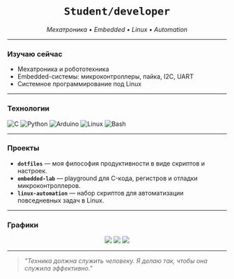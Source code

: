 <h1 align="center"><code>Student/developer</code></h1>
<p align="center"><i>Мехатроника • Embedded • Linux • Automation</i></p>

---


### Изучаю сейчас

- Мехатроника и робототехника
- Embedded-системы: микроконтроллеры, пайка, I2C, UART
- Системное программирование под Linux

---

### Технологии

![C](https://img.shields.io/badge/C-283593?style=for-the-badge&logo=c&logoColor=white)
![Python](https://img.shields.io/badge/Python-1565C0?style=for-the-badge&logo=python&logoColor=white)
![Arduino](https://img.shields.io/badge/Arduino-00BCD4?style=for-the-badge&logo=arduino&logoColor=white)
![Linux](https://img.shields.io/badge/Linux-000000?style=for-the-badge&logo=linux&logoColor=white)
![Bash](https://img.shields.io/badge/Bash-546E7A?style=for-the-badge&logo=gnu-bash&logoColor=white)

---

### Проекты

- **`dotfiles`** — моя философия продуктивности в виде скриптов и настроек.
- **`embedded-lab`** — playground для C-кода, регистров и отладки микроконтроллеров.
- **`linux-automation`** — набор скриптов для автоматизации повседневных задач в Linux.

---

### Графики

<p align="center">
  <img src="https://github-readme-stats.vercel.app/api?username=Stanislao&show_icons=true&theme=gruvbox" />
  <img src="https://github-readme-stats.vercel.app/api/top-langs/?username=Stanislao&layout=compact&theme=gruvbox" />
  <img src="https://github-readme-activity-graph.vercel.app/graph?username=Stanislao&theme=gruvbox" />
</p>

---

> *"Техника должна служить человеку. Я делаю так, чтобы она служила эффективно."*
